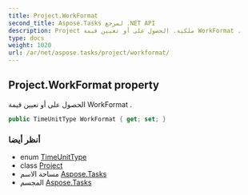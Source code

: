 ```yaml
---
title: Project.WorkFormat
second_title: Aspose.Tasks لمرجع .NET API
description: Project ملكية. الحصول على أو تعيين قيمة WorkFormat .
type: docs
weight: 1020
url: /ar/net/aspose.tasks/project/workformat/
---
```

## Project.WorkFormat property

الحصول على أو تعيين قيمة WorkFormat .

```csharp
public TimeUnitType WorkFormat { get; set; }
```

### أنظر أيضا

* enum [TimeUnitType](../../timeunittype/)
* class [Project](../)
* مساحة الاسم [Aspose.Tasks](../../project/)
* المجسم [Aspose.Tasks](../../../)


